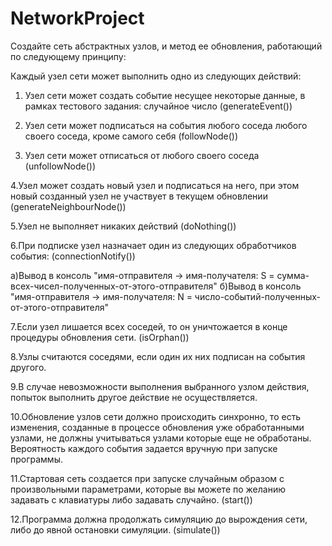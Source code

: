 # NetworkProject
 
Создайте сеть абстрактных узлов, и метод ее обновления, работающий по следующему принципу:

Каждый узел сети может выполнить одно из следующих действий:

1. Узел сети может создать событие несущее некоторые данные, в рамках тестового задания: случайное число (generateEvent())

2. Узел сети может подписаться на события любого соседа любого своего соседа, кроме самого себя (followNode())

3. Узел сети может отписаться от любого своего соседа (unfollowNode())

4.Узел может создать новый узел и подписаться на него, при этом новый созданный узел не 
участвует в текущем обновлении (generateNeighbourNode())

5.Узел не выполняет никаких действий (doNothing())

6.При подписке узел назначает один из следующих обработчиков события: (connectionNotify())

a)Вывод в консоль "имя-отправителя -> имя-получателя: S = сумма-всех-чисел-полученных-от-этого-отправителя"
б)Вывод в консоль "имя-отправителя -> имя-получателя: N = число-событий-полученных-от-этого-отправителя"

7.Если узел лишается всех соседей, то он уничтожается в конце процедуры обновления сети. (isOrphan())

8.Узлы считаются соседями, если один их них подписан на события другого. 

9.В случае невозможности выполнения выбранного узлом действия, попыток выполнить 
другое действие не осуществляется.

10.Обновление узлов сети должно происходить синхронно, то есть изменения, 
созданные в процессе обновления уже обработанными узлами, не должны учитываться узлами 
которые еще не обработаны. Вероятность каждого события задается вручную при запуске программы. 

11.Стартовая сеть создается при запуске случайным образом с произвольными параметрами, 
которые вы можете по желанию задавать с клавиатуры либо задавать случайно. (start())

12.Программа должна продолжать симуляцию до вырождения сети, либо до явной остановки симуляции. (simulate())
